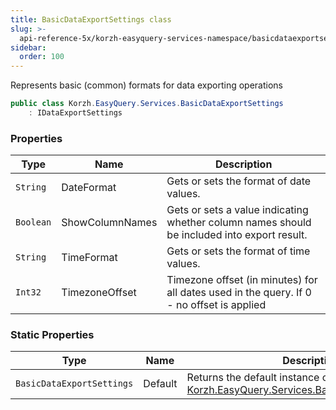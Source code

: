 ```yaml
---
title: BasicDataExportSettings class
slug: >-
  api-reference-5x/korzh-easyquery-services-namespace/basicdataexportsettings-class
sidebar:
  order: 100
---
```


Represents basic (common) formats for data exporting operations
```csharp
public class Korzh.EasyQuery.Services.BasicDataExportSettings
    : IDataExportSettings

```

### Properties

| Type | Name | Description | 
| --- | --- | --- | 
| `String` | DateFormat | Gets or sets the format of date values. | 
| `Boolean` | ShowColumnNames | Gets or sets a value indicating whether column names should be included into export result. | 
| `String` | TimeFormat | Gets or sets the format of time values. | 
| `Int32` | TimezoneOffset | Timezone offset (in minutes) for all dates used in the query.  If 0 - no offset is applied | 


### Static Properties

| Type | Name | Description | 
| --- | --- | --- | 
| `BasicDataExportSettings` | Default | Returns the default instance of [Korzh.EasyQuery.Services.BasicDataExportSettings](///////////////easyquery/docs/api-reference-5x/korzh-easyquery-services-namespace/basicdataexportsettings-class). |
